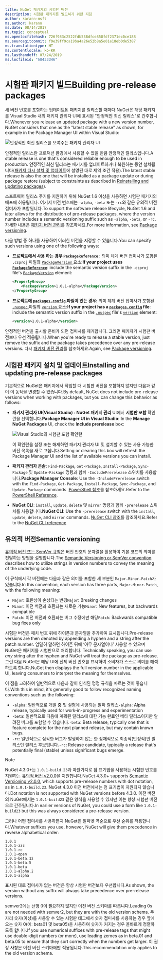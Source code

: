 ```yaml
---
title: NuGet 패키지의 시험판 버전
description: 시험판 패키지를 빌드하기 위한 지침
author: karann-msft
ms.author: karann
ms.date: 08/14/2017
ms.topic: conceptual
ms.openlocfilehash: 726f983c2522fdb538dfce858fdf2371ec0ce188
ms.sourcegitcommit: f9e39ff9ca19ba4a26e52b8a5e01e18eb0de5387
ms.translationtype: HT
ms.contentlocale: ko-KR
ms.lasthandoff: 07/24/2019
ms.locfileid: "68433346"
---
```

# <a name="building-pre-release-packages"></a><span data-ttu-id="f5130-103">시험판 패키지 빌드</span><span class="sxs-lookup"><span data-stu-id="f5130-103">Building pre-release packages</span></span>

<span data-ttu-id="f5130-104">새 버전 번호를 포함하는 업데이트된 패키지를 릴리스할 때마다 NuGet은 해당 패키지를 Visual Studio 내의 패키지 관리자 UI에 표시된 "안정적인 최신 릴리스"로 간주합니다.</span><span class="sxs-lookup"><span data-stu-id="f5130-104">Whenever you release an updated package with a new version number, NuGet considers that one as the "latest stable release" as shown, for example in the Package Manager UI within Visual Studio:</span></span>

![안정적인 최신 릴리스를 보여주는 패키지 관리자 UI](media/Prerelease_01-LatestStable.png)

<span data-ttu-id="f5130-106">안정적인 릴리스란 프로덕션 환경에서 사용할 수 있을 만큼 안정적인 릴리스입니다.</span><span class="sxs-lookup"><span data-stu-id="f5130-106">A stable release is one that's considered reliable enough to be used in production.</span></span> <span data-ttu-id="f5130-107">안정적인 최신 릴리스는 패키지를 업데이트하거나 복원하는 동안 설치됩니다([패키지 다시 설치 및 업데이트](../consume-packages/reinstalling-and-updating-packages.md)에 설명된 대로 제약 조건 적용).</span><span class="sxs-lookup"><span data-stu-id="f5130-107">The latest stable release is also the one that will be installed as a package update or during package restore (subject to constraints as described in [Reinstalling and updating packages](../consume-packages/reinstalling-and-updating-packages.md)).</span></span>

<span data-ttu-id="f5130-108">소프트웨어 릴리스 주기를 지원하기 위해 NuGet 1.6 이상을 사용하면 시험판 패키지의 배포에 허용됩니다. 여기서 버전 번호에는 `-alpha`, `-beta` 또는 `-rc`와 같은 유의적 버전 접미사가 포함됩니다.</span><span class="sxs-lookup"><span data-stu-id="f5130-108">To support the software release lifecycle, NuGet 1.6 and later allows for the distribution of pre-release packages, where the version number includes a semantic versioning suffix such as `-alpha`, `-beta`, or `-rc`.</span></span> <span data-ttu-id="f5130-109">자세한 내용은 [패키지 버전 관리](../reference/package-versioning.md#pre-release-versions)를 참조하세요.</span><span class="sxs-lookup"><span data-stu-id="f5130-109">For more information, see [Package versioning](../reference/package-versioning.md#pre-release-versions).</span></span>

<span data-ttu-id="f5130-110">다음 방법 중 하나를 사용하여 이러한 버전을 지정할 수 있습니다.</span><span class="sxs-lookup"><span data-stu-id="f5130-110">You can specify such versions using one of the following ways:</span></span>

- <span data-ttu-id="f5130-111">**프로젝트에서 사용 하는 경우 [ `PackageReference` ](../consume-packages/package-references-in-project-files.md)** : 의미 체계 버전 접미사가 포함된 `.csproj` 파일의 [ `PackageVersion` ](/dotnet/core/tools/csproj.md#packageversion) 요소:</span><span class="sxs-lookup"><span data-stu-id="f5130-111">**If your project uses [`PackageReference`](../consume-packages/package-references-in-project-files.md)**: include the semantic version suffix in the `.csproj` file's [`PackageVersion`](/dotnet/core/tools/csproj.md#packageversion) element:</span></span>

    ```xml
    <PropertyGroup>
        <PackageVersion>1.0.1-alpha</PackageVersion>
    </PropertyGroup>
    ```

- <span data-ttu-id="f5130-112">**프로젝트에 [ `packages.config` ](../reference/packages-config.md) 파일이 있는 경우**: 의미 체계 버전 접미사가 포함된 [ `.nuspec` ](../reference/nuspec.md) 파일의 [ `version` ](../reference/nuspec.md#version) 요소:</span><span class="sxs-lookup"><span data-stu-id="f5130-112">**If your project has a [`packages.config`](../reference/packages-config.md) file**: include the semantic version suffix in the [`.nuspec`](../reference/nuspec.md) file's [`version`](../reference/nuspec.md#version) element:</span></span>

    ```xml
    <version>1.0.1-alpha</version>
    ```

<span data-ttu-id="f5130-113">안정적인 버전을 출시할 준비가 되면 접미사를 제거합니다. 그러면 패키지가 시험판 버전보다 우선 적용됩니다.</span><span class="sxs-lookup"><span data-stu-id="f5130-113">When you're ready to release a stable version, just remove the suffix and the package takes precedence over any pre-release versions.</span></span> <span data-ttu-id="f5130-114">다시 [패키지 버전 관리](../reference/package-versioning.md#pre-release-versions)를 참조하세요.</span><span class="sxs-lookup"><span data-stu-id="f5130-114">Again, see [Package versioning](../reference/package-versioning.md#pre-release-versions).</span></span>

## <a name="installing-and-updating-pre-release-packages"></a><span data-ttu-id="f5130-115">시험판 패키지 설치 및 업데이트</span><span class="sxs-lookup"><span data-stu-id="f5130-115">Installing and updating pre-release packages</span></span>

<span data-ttu-id="f5130-116">기본적으로 NuGet은 패키지에서 작업할 때 시험판 버전을 포함하지 않지만 다음과 같이 이 동작을 변경할 수 있습니다.</span><span class="sxs-lookup"><span data-stu-id="f5130-116">By default, NuGet does not include pre-release versions when working with packages, but you can change this behavior as follows:</span></span>

- <span data-ttu-id="f5130-117">**패키지 관리자 UI(Visual Studio)** : **NuGet 패키지 관리** UI에서 **시험판 포함** 확인란을 선택합니다.</span><span class="sxs-lookup"><span data-stu-id="f5130-117">**Package Manager UI in Visual Studio**: In the **Manage NuGet Packages** UI, check the **Include prerelease** box:</span></span>

    ![Visual Studio의 시험판 포함 확인란](media/Prerelease_02-CheckPrerelease.png)

    <span data-ttu-id="f5130-119">이 확인란을 설정 또는 해제하면 패키지 관리자 UI 및 설치할 수 있는 사용 가능한 버전 목록을 새로 고칩니다.</span><span class="sxs-lookup"><span data-stu-id="f5130-119">Setting or clearing this box will refresh the Package Manager UI and the list of available versions you can install.</span></span>

- <span data-ttu-id="f5130-120">**패키지 관리자 콘솔**: `Find-Package`, `Get-Package`, `Install-Package`, `Sync-Package` 및 `Update-Package` 명령과 함께 `-IncludePrerelease` 스위치를 사용합니다.</span><span class="sxs-lookup"><span data-stu-id="f5130-120">**Package Manager Console**: Use the `-IncludePrerelease` switch with the `Find-Package`, `Get-Package`, `Install-Package`, `Sync-Package`, and `Update-Package` commands.</span></span> <span data-ttu-id="f5130-121">[PowerShell 참조](../reference/powershell-reference.md)를 참조하세요.</span><span class="sxs-lookup"><span data-stu-id="f5130-121">Refer to the [PowerShell Reference](../reference/powershell-reference.md).</span></span>

- <span data-ttu-id="f5130-122">**NuGet CLI**: `install`, `update`, `delete` 및 `mirror` 명령과 함께 `-prerelease` 스위치를 사용합니다.</span><span class="sxs-lookup"><span data-stu-id="f5130-122">**NuGet CLI**: Use the `-prerelease` switch with the `install`, `update`, `delete`, and `mirror` commands.</span></span> <span data-ttu-id="f5130-123">[NuGet CLI 참조](../reference/nuget-exe-cli-reference.md)를 참조하세요.</span><span class="sxs-lookup"><span data-stu-id="f5130-123">Refer to the [NuGet CLI reference](../reference/nuget-exe-cli-reference.md)</span></span>

## <a name="semantic-versioning"></a><span data-ttu-id="f5130-124">유의적 버전</span><span class="sxs-lookup"><span data-stu-id="f5130-124">Semantic versioning</span></span>

<span data-ttu-id="f5130-125">[유의적 버전 또는 SemVer 규칙](http://semver.org/spec/v1.0.0.html)은 버전 번호의 문자열을 활용하여 기본 코드의 의미를 전달하는 방법을 설명합니다.</span><span class="sxs-lookup"><span data-stu-id="f5130-125">The [Semantic Versioning or SemVer convention](http://semver.org/spec/v1.0.0.html) describes how to utilize strings in version numbers to convey the meaning of the underlying code.</span></span>

<span data-ttu-id="f5130-126">이 규칙에서 각 버전에는 다음과 같은 의미를 포함한 세 부분인 `Major.Minor.Patch`가 있습니다.</span><span class="sxs-lookup"><span data-stu-id="f5130-126">In this convention, each version has three parts, `Major.Minor.Patch`, with the following meaning:</span></span>

- <span data-ttu-id="f5130-127">`Major`: 호환성이 손상되는 변경</span><span class="sxs-lookup"><span data-stu-id="f5130-127">`Major`: Breaking changes</span></span>
- <span data-ttu-id="f5130-128">`Minor`: 이전 버전과 호환되는 새로운 기능</span><span class="sxs-lookup"><span data-stu-id="f5130-128">`Minor`: New features, but backwards compatible</span></span>
- <span data-ttu-id="f5130-129">`Patch`: 이전 버전과 호환되는 버그 수정에만 해당</span><span class="sxs-lookup"><span data-stu-id="f5130-129">`Patch`: Backwards compatible bug fixes only</span></span>

<span data-ttu-id="f5130-130">시험판 버전은 패치 번호 뒤에 하이픈과 문자열을 추가하여 표시됩니다.</span><span class="sxs-lookup"><span data-stu-id="f5130-130">Pre-release versions are then denoted by appending a hyphen and a string after the patch number.</span></span> <span data-ttu-id="f5130-131">엄밀히 말하면 하이픈 뒤에 ‘아무 문자열이나’ 사용할 수 있으며 NuGet은 패키지를 시험판으로 처리합니다. </span><span class="sxs-lookup"><span data-stu-id="f5130-131">Technically speaking, you can use *any* string after the hyphen and NuGet will treat the package as pre-release.</span></span> <span data-ttu-id="f5130-132">그런 다음 NuGet은 해당 UI에 전체 버전 번호를 표시하여 소비자가 스스로 의미를 해석하도록 합니다.</span><span class="sxs-lookup"><span data-stu-id="f5130-132">NuGet then displays the full version number in the applicable UI, leaving consumers to interpret the meaning for themselves.</span></span>

<span data-ttu-id="f5130-133">이 점을 고려하여 일반적으로 다음과 같이 인식된 명명 규칙을 따르는 것이 좋습니다.</span><span class="sxs-lookup"><span data-stu-id="f5130-133">With this in mind, it's generally good to follow recognized naming conventions such as the following:</span></span>

- <span data-ttu-id="f5130-134">`-alpha`: 일반적으로 개발 중 및 실험에 사용되는 알파 릴리스</span><span class="sxs-lookup"><span data-stu-id="f5130-134">`-alpha`: Alpha release, typically used for work-in-progress and experimentation</span></span>
- <span data-ttu-id="f5130-135">`-beta`: 일반적으로 다음에 계획된 릴리스에 대한 기능 완료인 베타 릴리스이지만 알려진 버그를 포함할 수 있습니다.</span><span class="sxs-lookup"><span data-stu-id="f5130-135">`-beta`: Beta release, typically one that is feature complete for the next planned release, but may contain known bugs.</span></span>
- <span data-ttu-id="f5130-136">`-rc`: 일반적으로 심각한 버그가 발생하지 않는 한 잠재적으로 최종적(안정적)인 릴리스인 릴리스 후보입니다.</span><span class="sxs-lookup"><span data-stu-id="f5130-136">`-rc`: Release candidate, typically a release that's potentially final (stable) unless significant bugs emerge.</span></span>

> [!Note]
> <span data-ttu-id="f5130-137">NuGet 4.3.0+는 `1.0.1-build.23`과 마찬가지로 점 표기법을 사용하는 시험판 번호를 지원하는 [유의적 버전 v2.0.0](http://semver.org/spec/v2.0.0.html)을 지원합니다.</span><span class="sxs-lookup"><span data-stu-id="f5130-137">NuGet 4.3.0+ supports [Semantic Versioning v2.0.0](http://semver.org/spec/v2.0.0.html), which supports pre-release numbers with dot notation, as in `1.0.1-build.23`.</span></span> <span data-ttu-id="f5130-138">NuGet 4.3.0 이전 버전에서는 점 표기법이 지원되지 않습니다.</span><span class="sxs-lookup"><span data-stu-id="f5130-138">Dot notation is not supported with NuGet versions before 4.3.0.</span></span> <span data-ttu-id="f5130-139">이전 버전의 NuGet에서는 `1.0.1-build23` 같은 양식을 사용할 수 있지만 이는 항상 시험판 버전으로 간주됩니다.</span><span class="sxs-lookup"><span data-stu-id="f5130-139">In earlier versions of NuGet, you could use a form like `1.0.1-build23` but this was always considered a pre-release version.</span></span>

<span data-ttu-id="f5130-140">그러나 어떤 접미사를 사용하든지 NuGet은 알파벳 역순으로 우선 순위를 적용합니다.</span><span class="sxs-lookup"><span data-stu-id="f5130-140">Whatever suffixes you use, however, NuGet will give them precedence in reverse alphabetical order:</span></span>

    1.0.1
    1.0.1-zzz
    1.0.1-rc
    1.0.1-open
    1.0.1-beta.12
    1.0.1-beta.5
    1.0.1-beta
    1.0.1-alpha.2
    1.0.1-alpha

<span data-ttu-id="f5130-141">표시된 대로 접미사가 없는 버전은 항상 시험판 버전보다 우선합니다.</span><span class="sxs-lookup"><span data-stu-id="f5130-141">As shown, the version without any suffix will always take precedence over pre-release versions.</span></span>

<span data-ttu-id="f5130-142">semver2에는 선행 0이 필요하지 않지만 이전 버전 스키마를 따릅니다.</span><span class="sxs-lookup"><span data-stu-id="f5130-142">Leading 0s are not needed with semver2, but they are with the old version schema.</span></span> <span data-ttu-id="f5130-143">두 자리 숫자(이상)를 사용할 수 있는 시험판 태그에서 숫자 접미사를 사용하는 경우 앞에 오는 숫자 0(예: beta01 및 beta05)을 사용하여 숫자가 커지는 경우 올바르게 정렬하도록 합니다.</span><span class="sxs-lookup"><span data-stu-id="f5130-143">If you use numerical suffixes with pre-release tags that might use double-digit numbers (or more), use leading zeroes as in beta.01 and beta.05 to ensure that they sort correctly when the numbers get larger.</span></span> <span data-ttu-id="f5130-144">이 권장 사항은 이전 버전 스키마에만 적용됩니다.</span><span class="sxs-lookup"><span data-stu-id="f5130-144">This recommendation only applies to the old version schema.</span></span>

